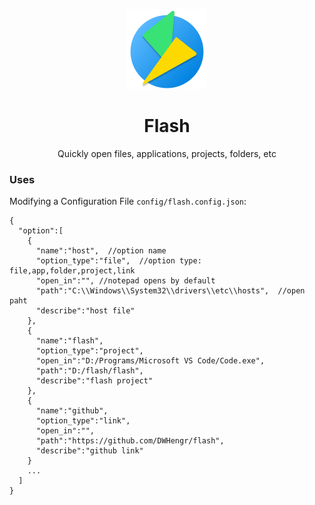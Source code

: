 <p align="center">
  <img width="128px" src="public/icon.svg" />
</p>

<h1 align="center">Flash</h1>
<p align="center">Quickly open files, applications, projects, folders, etc</p>

### Uses

Modifying a Configuration File `config/flash.config.json`:

```
{
  "option":[
    {
      "name":"host",  //option name
      "option_type":"file",  //option type: file,app,folder,project,link
      "open_in":"", //notepad opens by default 
      "path":"C:\\Windows\\System32\\drivers\\etc\\hosts",  //open paht
      "describe":"host file"
    },
    {
      "name":"flash",
      "option_type":"project",
      "open_in":"D:/Programs/Microsoft VS Code/Code.exe",
      "path":"D:/flash/flash",
      "describe":"flash project"
    },
    {
      "name":"github",
      "option_type":"link",
      "open_in":"",
      "path":"https://github.com/DWHengr/flash",
      "describe":"github link"
    }
    ...
  ]
}

```